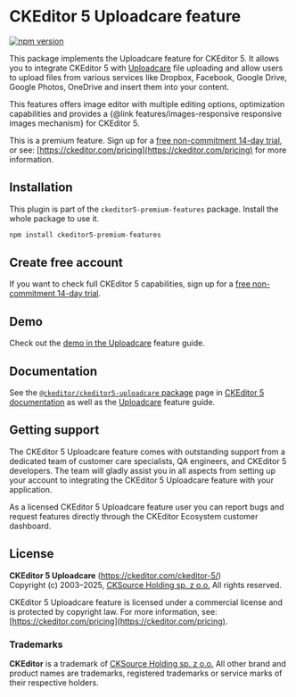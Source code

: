 CKEditor&nbsp;5 Uploadcare feature
=================================

[![npm version](https://badge.fury.io/js/%40ckeditor%2Fckeditor5-uploadcare.svg)](https://www.npmjs.com/package/@ckeditor/ckeditor5-uploadcare)

This package implements the Uploadcare feature for CKEditor&nbsp;5. It allows you to integrate CKEditor&nbsp;5 with [Uploadcare](https://uploadcare.com) file uploading and allow users to upload files from various services like Dropbox, Facebook, Google Drive, Google Photos, OneDrive and insert them into your content.

This features offers image editor with multiple editing options, optimization capabilities and provides a {@link features/images-responsive responsive images mechanism} for CKEditor&nbsp;5.

This is a premium feature. Sign up for a [free non-commitment 14-day trial](https://portal.ckeditor.com/checkout?plan=free), or see: [https://ckeditor.com/pricing](https://ckeditor.com/pricing) for more information.

## Installation

This plugin is part of the `ckeditor5-premium-features` package. Install the whole package to use it.

```bash
npm install ckeditor5-premium-features
```

## Create free account

If you want to check full CKEditor&nbsp;5 capabilities, sign up for a [free non-commitment 14-day trial](https://portal.ckeditor.com/checkout?plan=free).

## Demo

Check out the [demo in the Uploadcare](https://ckeditor.com/docs/ckeditor5/latest/features/uploadcare.html#demo) feature guide.

## Documentation

See the [`@ckeditor/ckeditor5-uploadcare` package](https://ckeditor.com/docs/ckeditor5/latest/api/uploadcare.html) page in [CKEditor&nbsp;5 documentation](https://ckeditor.com/docs/ckeditor5/latest/) as well as the [Uploadcare](https://ckeditor.com/docs/ckeditor5/latest/features/uploadcare.html) feature guide.

## Getting support

The CKEditor&nbsp;5 Uploadcare feature comes with outstanding support from a dedicated team of customer care specialists, QA engineers, and CKEditor&nbsp;5 developers. The team will gladly assist you in all aspects from setting up your account to integrating the CKEditor&nbsp;5 Uploadcare feature with your application.

As a licensed CKEditor&nbsp;5 Uploadcare feature user you can report bugs and request features directly through the CKEditor Ecosystem customer dashboard.

## License

**CKEditor&nbsp;5 Uploadcare** (https://ckeditor.com/ckeditor-5/)<br>
Copyright (c) 2003–2025, [CKSource Holding sp. z o.o.](https://cksource.com)  All rights reserved.

CKEditor&nbsp;5 Uploadcare feature is licensed under a commercial license and is protected by copyright law. For more information, see: [https://ckeditor.com/pricing](https://ckeditor.com/pricing).

### Trademarks

**CKEditor** is a trademark of [CKSource Holding sp. z o.o.](https://cksource.com)  All other brand and product names are trademarks, registered trademarks or service marks of their respective holders.
